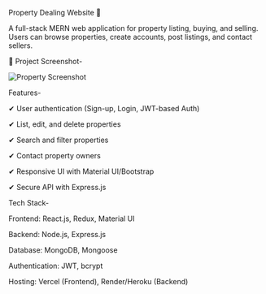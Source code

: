 Property Dealing Website 🏡

A full-stack MERN web application for property listing, buying, and selling. Users can browse properties, create accounts, post listings, and contact sellers.

📸 Project Screenshot-

![Property Screenshot](./screenshot/Screenshot(10).png)



Features-

✔ User authentication (Sign-up, Login, JWT-based Auth)

✔ List, edit, and delete properties

✔ Search and filter properties

✔ Contact property owners

✔ Responsive UI with Material UI/Bootstrap

✔ Secure API with Express.js

Tech Stack-

Frontend: React.js, Redux, Material UI

Backend: Node.js, Express.js

Database: MongoDB, Mongoose

Authentication: JWT, bcrypt

Hosting: Vercel (Frontend), Render/Heroku (Backend)
